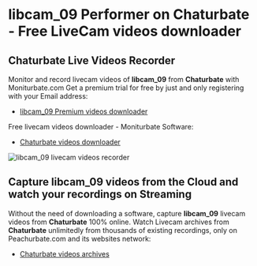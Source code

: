 # libcam_09 Performer on Chaturbate - Free LiveCam videos downloader

## Chaturbate Live Videos Recorder

Monitor and record livecam videos of **libcam_09** from **Chaturbate** with Moniturbate.com
Get a premium trial for free by just and only registering with your Email address:
* [libcam_09 Premium videos downloader](https://moniturbate.com/request-demo-licence-key.html)

Free livecam videos downloader - Moniturbate Software:
* [Chaturbate videos downloader](https://moniturbate.com/moniturbate-download-software.html)

![libcam_09 livecam videos recorder](https://peachurnet.com/templates/moniturbate-software.png)


## Capture libcam_09 videos from the Cloud and watch your recordings on Streaming

Without the need of downloading a software, capture **libcam_09** livecam videos from **Chaturbate** 100% online.
Watch Livecam archives from **Chaturbate** unlimitedly from thousands of existing recordings, only on Peachurbate.com and its websites network:
* [Chaturbate videos archives](https://peachurnet.com/)